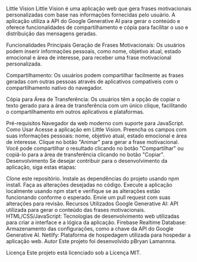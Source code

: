 Little Vision
Little Vision é uma aplicação web que gera frases motivacionais personalizadas com base nas informações fornecidas pelo usuário. A aplicação utiliza a API do Google Generative AI para gerar o conteúdo e oferece funcionalidades de compartilhamento e cópia para facilitar o uso e distribuição das mensagens geradas.

Funcionalidades Principais
Geração de Frases Motivacionais: Os usuários podem inserir informações pessoais, como nome, objetivo atual, estado emocional e área de interesse, para receber uma frase motivacional personalizada.

Compartilhamento: Os usuários podem compartilhar facilmente as frases geradas com outras pessoas através de aplicativos compatíveis com o compartilhamento nativo do navegador.

Cópia para Área de Transferência: Os usuários têm a opção de copiar o texto gerado para a área de transferência com um único clique, facilitando o compartilhamento em outros aplicativos e plataformas.

Pré-requisitos
Navegador da web moderno com suporte para JavaScript.
Como Usar
Acesse a aplicação em Little Vision.
Preencha os campos com suas informações pessoais: nome, objetivo atual, estado emocional e área de interesse.
Clique no botão "Animar" para gerar a frase motivacional.
Você pode compartilhar o resultado clicando no botão "Compartilhar" ou copiá-lo para a área de transferência clicando no botão "Copiar".
Desenvolvimento
Se desejar contribuir para o desenvolvimento da aplicação, siga estas etapas:

Clone este repositório.
Instale as dependências do projeto usando npm install.
Faça as alterações desejadas no código.
Execute a aplicação localmente usando npm start e verifique se as alterações estão funcionando conforme o esperado.
Envie um pull request com suas alterações para revisão.
Recursos Utilizados
Google Generative AI: API utilizada para gerar o conteúdo das frases motivacionais.
HTML/CSS/JavaScript: Tecnologias de desenvolvimento web utilizadas para criar a interface e a lógica da aplicação.
Firebase Realtime Database: Armazenamento das configurações, como a chave da API do Google Generative AI.
Netlify: Plataforma de hospedagem utilizada para hospedar a aplicação web.
Autor
Este projeto foi desenvolvido pBryan Lamannna.

Licença
Este projeto está licenciado sob a Licença MIT.
